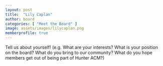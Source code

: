 ```yaml
---
layout: post
title:  "Lily Caplan"
author: board
categories: [ "Meet the Board" ]
image: assets/images/lilycaplan.png
memberprofile: true
---
```


Tell us about yourself! (e.g. What are your interests? What is your position on the board? What do you bring to our community? What do you hope members get out of being part of Hunter ACM?)
